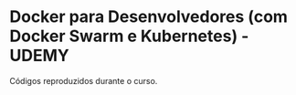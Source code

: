 # Docker para Desenvolvedores (com Docker Swarm e Kubernetes) - UDEMY
Códigos reproduzidos durante o curso.
